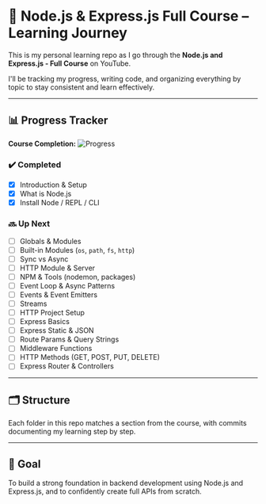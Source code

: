 # 📘 Node.js & Express.js Full Course – Learning Journey

This is my personal learning repo as I go through the **Node.js and Express.js - Full Course** on YouTube.

I'll be tracking my progress, writing code, and organizing everything by topic to stay consistent and learn effectively.

---

## 📊 Progress Tracker

**Course Completion:** ![Progress](https://progress-bar.dev/5/?title=Just%20Getting%20Started)

### ✔️ Completed
- [x] Introduction & Setup
- [x] What is Node.js
- [x] Install Node / REPL / CLI
### 🔜 Up Next
- [ ] Globals & Modules
- [ ] Built-in Modules (`os`, `path`, `fs`, `http`)
- [ ] Sync vs Async
- [ ] HTTP Module & Server
- [ ] NPM & Tools (nodemon, packages)
- [ ] Event Loop & Async Patterns
- [ ] Events & Event Emitters
- [ ] Streams
- [ ] HTTP Project Setup
- [ ] Express Basics
- [ ] Express Static & JSON
- [ ] Route Params & Query Strings
- [ ] Middleware Functions
- [ ] HTTP Methods (GET, POST, PUT, DELETE)
- [ ] Express Router & Controllers

---

## 🗂️ Structure

Each folder in this repo matches a section from the course, with commits documenting my learning step by step.

---

## 🎯 Goal

To build a strong foundation in backend development using Node.js and Express.js, and to confidently create full APIs from scratch.